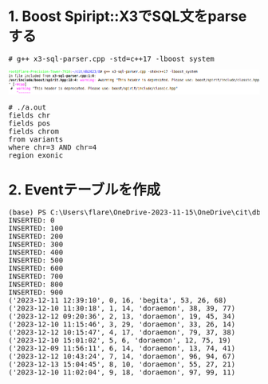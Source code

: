 # 1. Boost Spiript::X3でSQL文をparseする
<pre>
# g++ x3-sql-parser.cpp -std=c++17 -lboost_system
</pre>
<img src="x3.png">
<pre>
# ./a.out 
fields chr
fields pos
fields chrom
from variants
where chr=3 AND chr=4 
region exonic
</pre>


# 2. Eventテーブルを作成
<pre>
(base) PS C:\Users\flare\OneDrive-2023-11-15\OneDrive\cit\db2023\8> python .\08_createEventTable.py
INSERTED: 0
INSERTED: 100
INSERTED: 200
INSERTED: 300
INSERTED: 400
INSERTED: 500
INSERTED: 600
INSERTED: 700
INSERTED: 800
INSERTED: 900
('2023-12-11 12:39:10', 0, 16, 'begita', 53, 26, 68)
('2023-12-10 11:30:18', 1, 14, 'doraemon', 38, 39, 77)
('2023-12-12 09:20:36', 2, 13, 'doraemon', 19, 45, 34)
('2023-12-10 11:15:46', 3, 29, 'doraemon', 33, 26, 14)
('2023-12-12 10:15:47', 4, 17, 'doraemon', 79, 37, 38)
('2023-12-10 15:01:02', 5, 6, 'doraemon', 12, 75, 19)
('2023-12-09 11:56:11', 6, 14, 'doraemon', 13, 74, 41)
('2023-12-12 10:43:24', 7, 14, 'doraemon', 96, 94, 67)
('2023-12-13 15:04:45', 8, 10, 'doraemon', 55, 27, 21)
('2023-12-10 11:02:04', 9, 18, 'doraemon', 97, 99, 11)
</pre>
